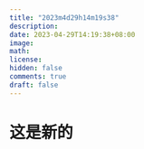 ```yaml
---
title: "2023m4d29h14m19s38"
description: 
date: 2023-04-29T14:19:38+08:00
image: 
math: 
license: 
hidden: false
comments: true
draft: false
---
```

# 这是新的